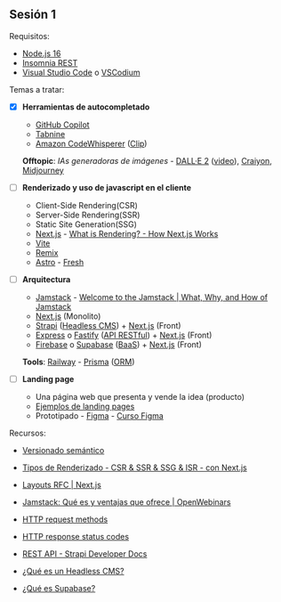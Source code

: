 ## Sesión 1

Requisitos:

- [Node.js 16](https://nodejs.org/)
- [Insomnia REST](https://insomnia.rest/)
- [Visual Studio Code](https://code.visualstudio.com/) o [VSCodium](https://www.vscodium.com/)

Temas a tratar:

- [x] **Herramientas de autocompletado**

  - [GitHub Copilot](https://copilot.github.com/)
  - [Tabnine](https://tabnine.com/)
  - [Amazon CodeWhisperer](https://aws.amazon.com/codewhisperer/) ([Clip](https://clips.twitch.tv/SmilingMagnificentMallardVoteYea-y-j5qJ_XojTG-pJ1))

  **Offtopic**: _IAs generadoras de imágenes_ - [DALL·E 2](https://openai.com/dall-e-2/) ([video](https://youtu.be/bP8HRYLd0lE)), [Craiyon](https://www.craiyon.com/), [Midjourney](https://www.midjourney.com/)

- [ ] **Renderizado y uso de javascript en el cliente**

  - Client-Side Rendering(CSR)
  - Server-Side Rendering(SSR)
  - Static Site Generation(SSG)
  - [Next.js](https://nextjs.org/) - [What is Rendering? - How Next.js Works](https://nextjs.org/learn/foundations/how-nextjs-works/rendering)
  - [Vite](https://vitejs.dev/)
  - [Remix](https://remix.run/)
  - [Astro](https://astro.build/) - [Fresh](https://fresh.deno.dev/)

- [ ] **Arquitectura**

  - [Jamstack](https://jamstack.org/) - [Welcome to the Jamstack | What, Why, and How of Jamstack](https://www.netlify.com/jamstack/)
  - [Next.js](https://nextjs.org/) (Monolito)
  - [Strapi](https://strapi.io/) ([Headless CMS](https://ed.team/blog/que-es-un-headless-cms-y-en-que-se-diferencia-de-un-cms-comun)) + [Next.js](https://nextjs.org/) (Front)
  - [Express](https://expressjs.com/) o [Fastify](https://www.fastify.io/) ([API RESTful](https://aws.amazon.com/es/what-is/restful-api/)) + [Next.js](https://nextjs.org/) (Front)
  - [Firebase](https://firebase.google.com/) o [Supabase](https://supabase.com) ([BaaS](https://www.sydle.com/es/blog/baas-backend-as-a-service-61855576830b254194a452ca/)) + [Next.js](https://nextjs.org/) (Front)

  **Tools**: [Railway](https://railway.app/) - [Prisma](https://www.prisma.io/) ([ORM](https://programarfacil.com/blog/que-es-un-orm/))

- [ ] **Landing page**
  - Una página web que presenta y vende la idea (producto)
  - [Ejemplos de landing pages](https://blog.hubspot.es/website/landing-page-ejemplos)
  - Prototipado - [Figma](https://www.figma.com/) - [Curso Figma](https://www.youtube.com/playlist?list=PLvq-jIkSeTUbpfewvbKLhHctdkgadAy-K)

Recursos:

- [Versionado semántico](https://semver.org/)
- [Tipos de Renderizado - CSR & SSR & SSG & ISR - con Next.js](https://www.stewartgf.com/blog/tipos-de-renderizado-en-2021-con-next-js)

- [Layouts RFC | Next.js](https://nextjs.org/blog/layouts-rfc)
- [Jamstack: Qué es y ventajas que ofrece | OpenWebinars](https://openwebinars.net/blog/jamstack-que-es-y-ventajas-que-ofrece/)
- [HTTP request methods](https://developer.mozilla.org/en-US/docs/Web/HTTP/Methods)
- [HTTP response status codes](https://developer.mozilla.org/en-US/docs/Web/HTTP/Status)
- [REST API - Strapi Developer Docs](https://docs.strapi.io/developer-docs/latest/developer-resources/database-apis-reference/rest-api.html)
- [¿Qué es un Headless CMS?](https://youtube.com/shorts/DbNYHp3qPxs)
- [¿Qué es Supabase?](https://youtube.com/shorts/Vmf3jpWJhKA)
